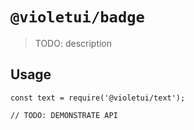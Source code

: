 # `@violetui/badge`

> TODO: description

## Usage

```
const text = require('@violetui/text');

// TODO: DEMONSTRATE API
```
